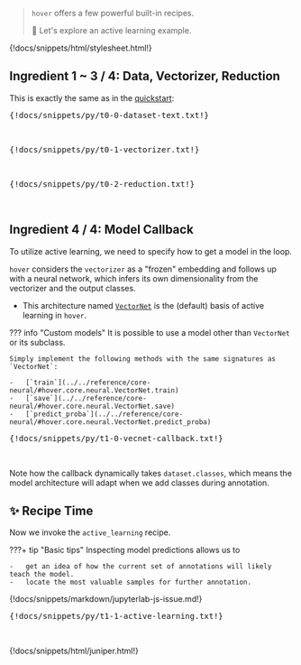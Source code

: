 > `hover` offers a few powerful built-in recipes.
>
> :ferris_wheel: Let's explore an active learning example.

{!docs/snippets/html/stylesheet.html!}

## **Ingredient 1 ~ 3 / 4: Data, Vectorizer, Reduction**

This is exactly the same as in the [quickstart](../t0-quickstart/):

<pre data-executable>
{!docs/snippets/py/t0-0-dataset-text.txt!}
</pre><br>

<pre data-executable>
{!docs/snippets/py/t0-1-vectorizer.txt!}
</pre><br>

<pre data-executable>
{!docs/snippets/py/t0-2-reduction.txt!}
</pre><br>


## **Ingredient 4 / 4: Model Callback**

To utilize active learning, we need to specify how to get a model in the loop.

`hover` considers the `vectorizer` as a "frozen" embedding and follows up with a neural network, which infers its own dimensionality from the vectorizer and the output classes.

-   This architecture named [`VectorNet`](../../reference/core-neural/#hover.core.neural.VectorNet) is the (default) basis of active learning in `hover`.

??? info "Custom models"
    It is possible to use a model other than `VectorNet` or its subclass.

    Simply implement the following methods with the same signatures as `VectorNet`:

    -   [`train`](../../reference/core-neural/#hover.core.neural.VectorNet.train)
    -   [`save`](../../reference/core-neural/#hover.core.neural.VectorNet.save)
    -   [`predict_proba`](../../reference/core-neural/#hover.core.neural.VectorNet.predict_proba)

<pre data-executable>
{!docs/snippets/py/t1-0-vecnet-callback.txt!}
</pre><br>

Note how the callback dynamically takes `dataset.classes`, which means the model architecture will adapt when we add classes during annotation.


## :sparkles: **Recipe Time**

Now we invoke the `active_learning` recipe.

???+ tip "Basic tips"
    Inspecting model predictions allows us to

    -   get an idea of how the current set of annotations will likely teach the model.
    -   locate the most valuable samples for further annotation.

{!docs/snippets/markdown/jupyterlab-js-issue.md!}

<pre data-executable>
{!docs/snippets/py/t1-1-active-learning.txt!}
</pre><br>

{!docs/snippets/html/juniper.html!}
